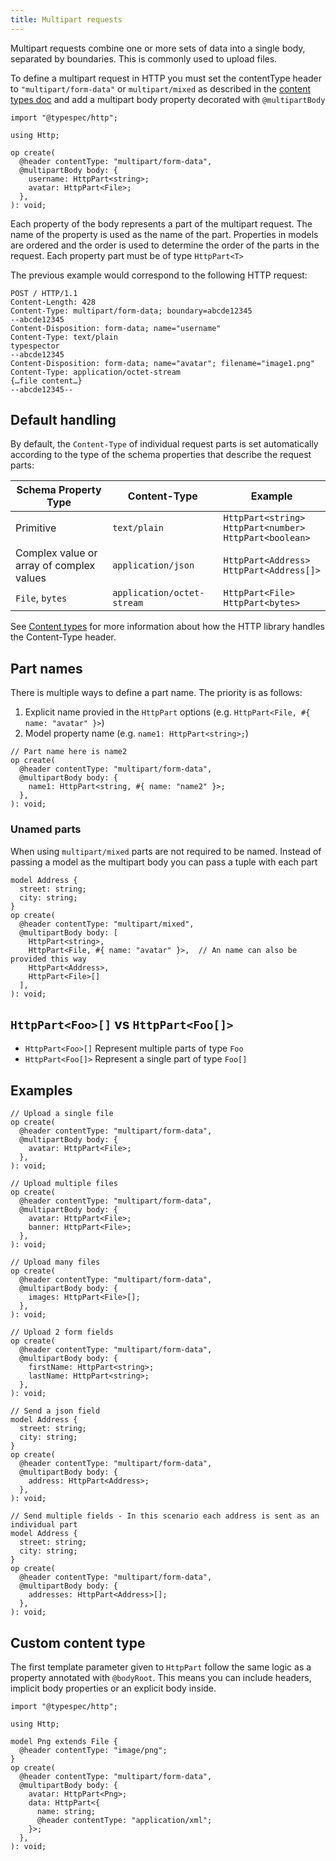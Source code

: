 ```yaml
---
title: Multipart requests
---
```


Multipart requests combine one or more sets of data into a single body, separated by boundaries. This is commonly used to upload files.

To define a multipart request in HTTP you must set the contentType header to `"multipart/form-data"` or `multipart/mixed` as described in the [content types doc](./content-types.md#specify-content-type) and add a multipart body property decorated with `@multipartBody`

```tsp title=main.tsp tryit="{"emit": ["@typespec/openapi3"]}"
import "@typespec/http";

using Http;

op create(
  @header contentType: "multipart/form-data",
  @multipartBody body: {
    username: HttpPart<string>;
    avatar: HttpPart<File>;
  },
): void;
```

Each property of the body represents a part of the multipart request. The name of the property is used as the name of the part. Properties in models are ordered and the order is used to determine the order of the parts in the request.
Each property part must be of type `HttpPart<T>`

The previous example would correspond to the following HTTP request:

```http
POST / HTTP/1.1
Content-Length: 428
Content-Type: multipart/form-data; boundary=abcde12345
--abcde12345
Content-Disposition: form-data; name="username"
Content-Type: text/plain
typespector
--abcde12345
Content-Disposition: form-data; name="avatar"; filename="image1.png"
Content-Type: application/octet-stream
{…file content…}
--abcde12345--
```

## Default handling

By default, the `Content-Type` of individual request parts is set automatically according to the type of the schema properties that describe the request parts:

| Schema Property Type                     | Content-Type               | Example                                                          |
| ---------------------------------------- | -------------------------- | ---------------------------------------------------------------- |
| Primitive                                | `text/plain`               | `HttpPart<string>`<br> `HttpPart<number>`<br>`HttpPart<boolean>` |
| Complex value or array of complex values | `application/json`         | `HttpPart<Address>`<br>`HttpPart<Address[]>`                     |
| `File`, `bytes`                          | `application/octet-stream` | `HttpPart<File>`<br>`HttpPart<bytes>`                            |

See [Content types](./content-types.md) for more information about how the HTTP library handles the Content-Type header.

## Part names

There is multiple ways to define a part name. The priority is as follows:

1. Explicit name provied in the `HttpPart` options (e.g. `HttpPart<File, #{ name: "avatar" }>`)
2. Model property name (e.g. `name1: HttpPart<string>;`)

```tsp
// Part name here is name2
op create(
  @header contentType: "multipart/form-data",
  @multipartBody body: {
    name1: HttpPart<string, #{ name: "name2" }>;
  },
): void;
```

### Unamed parts

When using `multipart/mixed` parts are not required to be named. Instead of passing a model as the multipart body you can pass a tuple with each part

```tsp
model Address {
  street: string;
  city: string;
}
op create(
  @header contentType: "multipart/mixed",
  @multipartBody body: [
    HttpPart<string>,
    HttpPart<File, #{ name: "avatar" }>,  // An name can also be provided this way
    HttpPart<Address>,
    HttpPart<File>[]
  ],
): void;
```

## `HttpPart<Foo>[]` vs `HttpPart<Foo[]>`

- `HttpPart<Foo>[]` Represent multiple parts of type `Foo`
- `HttpPart<Foo[]>` Represent a single part of type `Foo[]`

## Examples

```tsp
// Upload a single file
op create(
  @header contentType: "multipart/form-data",
  @multipartBody body: {
    avatar: HttpPart<File>;
  },
): void;

// Upload multiple files
op create(
  @header contentType: "multipart/form-data",
  @multipartBody body: {
    avatar: HttpPart<File>;
    banner: HttpPart<File>;
  },
): void;

// Upload many files
op create(
  @header contentType: "multipart/form-data",
  @multipartBody body: {
    images: HttpPart<File>[];
  },
): void;

// Upload 2 form fields
op create(
  @header contentType: "multipart/form-data",
  @multipartBody body: {
    firstName: HttpPart<string>;
    lastName: HttpPart<string>;
  },
): void;

// Send a json field
model Address {
  street: string;
  city: string;
}
op create(
  @header contentType: "multipart/form-data",
  @multipartBody body: {
    address: HttpPart<Address>;
  },
): void;

// Send multiple fields - In this scenario each address is sent as an individual part
model Address {
  street: string;
  city: string;
}
op create(
  @header contentType: "multipart/form-data",
  @multipartBody body: {
    addresses: HttpPart<Address>[];
  },
): void;
```

## Custom content type

The first template parameter given to `HttpPart` follow the same logic as a property annotated with `@bodyRoot`. This means you can include headers, implicit body properties or an explicit body inside.

```tsp title=main.tsp tryit="{"emit": ["@typespec/openapi3"]}"
import "@typespec/http";

using Http;

model Png extends File {
  @header contentType: "image/png";
}
op create(
  @header contentType: "multipart/form-data",
  @multipartBody body: {
    avatar: HttpPart<Png>;
    data: HttpPart<{
      name: string;
      @header contentType: "application/xml";
    }>;
  },
): void;
```
